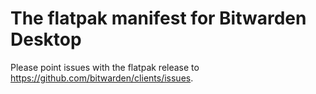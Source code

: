 # The flatpak manifest for Bitwarden Desktop

Please point issues with the flatpak release to https://github.com/bitwarden/clients/issues.
